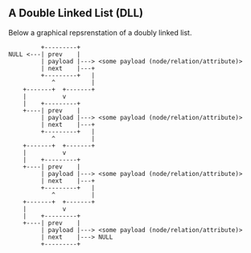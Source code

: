 ## A Double Linked List (DLL)

Below a graphical repsrenstation of a doubly linked list.


             +---------+
    NULL <---| prev    |
             | payload |---> <some payload (node/relation/attribute)>
             | next    |---+
             +---------+   |
                ^          |
        +-------+  +-------+	    
        |          v
        |    +---------+
        +----| prev    |
             | payload |---> <some payload (node/relation/attribute)>
             | next    |---+
             +---------+   |
                ^          |
        +-------+  +-------+
        |          v
        |    +---------+
        +----| prev    |
             | payload |---> <some payload (node/relation/attribute)>
             | next    |---+
             +---------+   |
                ^          |
        +-------+  +-------+
        |          v
        |    +---------+
        +----| prev    |
             | payload |---> <some payload (node/relation/attribute)>
             | next    |---> NULL
             +---------+   
